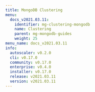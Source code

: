 ```yaml
---
title: MongoDB Clustering
menu:
  docs_v2021.03.11:
    identifier: mg-clustering-mongodb
    name: Clustering
    parent: mg-mongodb-guides
    weight: 25
menu_name: docs_v2021.03.11
info:
  autoscaler: v0.2.0
  cli: v0.17.0
  community: v0.17.0
  enterprise: v0.4.0
  installer: v0.17.0
  release: v2021.03.11
  version: v2021.03.11
---
```


